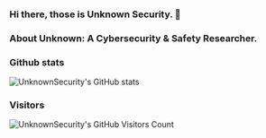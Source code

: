 ### Hi there, those is Unknown Security. 👋

### About Unknown: A Cybersecurity & Safety Researcher.

### Github stats

![UnknownSecurity's GitHub stats](https://github-readme-stats.vercel.app/api?username=UnknownU0&show_icons=true&theme=onedark)

### Visitors

![UnknownSecurity's GitHub Visitors Count](https://hits.dwyl.com/UnknownU0/UnknownSecurity.svg?style=flat-square)


